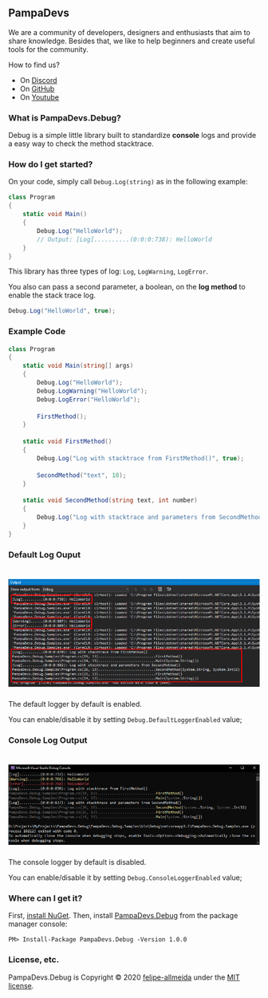 ## PampaDevs
We are a community of developers, designers and enthusiasts that aim to share knowledge. Besides that, we like to help beginners and create useful tools for the community.

How to find us?
* On [Discord](https://discord.gg/FvkzVcr)
* On [GitHub](https://github.com/Pampa-Devs)
* On [Youtube](https://www.youtube.com/channel/UC0qwajlgqCKFnyoTbsycMOg)

### What is PampaDevs.Debug?

Debug is a simple little library built to standardize **console** logs and provide a easy way to check
the method stacktrace.

### How do I get started?

On your code, simply call `Debug.Log(string)` as in the following example:
```C#
class Program
{
    static void Main()
    {
        Debug.Log("HelloWorld"); 
        // Output: [Log]..........(0:0:0:738): HelloWorld
    }
}
```

This library has three types of log: `Log`, `LogWarning`, `LogError`.

You also can pass a second parameter, a boolean, on the **log method** to enable the stack trace log.

```C#
Debug.Log("HelloWorld", true);
```

### Example Code

```C#
class Program
{
    static void Main(string[] args)
    {
        Debug.Log("HelloWorld");
        Debug.LogWarning("HelloWorld");
        Debug.LogError("HelloWorld");

        FirstMethod();
    }

    static void FirstMethod()
    {
        Debug.Log("Log with stacktrace from FirstMethod()", true);

        SecondMethod("text", 10);
    }

    static void SecondMethod(string text, int number)
    {
        Debug.Log("Log with stacktrace and parameters from SecondMethod()", true);
    }
}
```

### Default Log Ouput

<h1 align="center">
  <img src="/assets/images/defaultexample.png" alt="default" width="650px" />
</h1>

The default logger by default is enabled.

You can enable/disable it by setting `Debug.DefaultLoggerEnabled` value;

### Console Log Output

<h1 align="center">
  <img src="/assets/images/consoleexample.png" alt="console" width="650px" />
</h1>

The console logger by default is disabled.

You can enable/disable it by setting `Debug.ConsoleLoggerEnabled` value;

### Where can I get it?

First, [install NuGet](http://docs.nuget.org/docs/start-here/installing-nuget). Then, install [PampaDevs.Debug](https://www.nuget.org/packages/PampaDevs.Debug/) from the package manager console:
```
PM> Install-Package PampaDevs.Debug -Version 1.0.0
```

### License, etc.

PampaDevs.Debug is Copyright &copy; 2020 [felipe-allmeida](https://github.com/felipe-allmeida) under the [MIT license](PampaDevs.Debug/Licenses/LICENSE.txt).